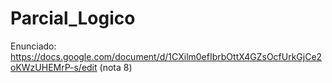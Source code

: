 # Parcial_Logico
Enunciado: https://docs.google.com/document/d/1CXilm0efIbrbOttX4GZsOcfUrkGjCe2oKWzUHEMrP-s/edit (nota 8)
